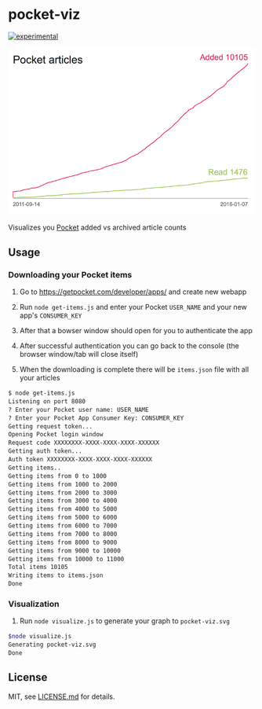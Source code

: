 # pocket-viz

[![experimental](http://badges.github.io/stability-badges/dist/experimental.svg)](http://github.com/badges/stability-badges)

![](screenshot.png)

Visualizes you [Pocket](https://getpocket.com) added vs archived article counts

## Usage

### Downloading your Pocket items

1. Go to https://getpocket.com/developer/apps/ and create new webapp

2. Run `node get-items.js` and enter your Pocket `USER_NAME` and your new app's `CONSUMER_KEY`

3. After that a bowser window should open for you to authenticate the app

4. After successful authentication you can go back to the console (the browser window/tab will close itself)

5. When the downloading is complete there will be `items.json` file with all your articles

```bash
$ node get-items.js
Listening on port 8080
? Enter your Pocket user name: USER_NAME
? Enter your Pocket App Consumer Key: CONSUMER_KEY
Getting request token...
Opening Pocket login window
Request code XXXXXXXX-XXXX-XXXX-XXXX-XXXXXX
Getting auth token...
Auth token XXXXXXXX-XXXX-XXXX-XXXX-XXXXXX
Getting items..
Getting items from 0 to 1000
Getting items from 1000 to 2000
Getting items from 2000 to 3000
Getting items from 3000 to 4000
Getting items from 4000 to 5000
Getting items from 5000 to 6000
Getting items from 6000 to 7000
Getting items from 7000 to 8000
Getting items from 8000 to 9000
Getting items from 9000 to 10000
Getting items from 10000 to 11000
Total items 10105
Writing items to items.json
Done
```

### Visualization

1. Run `node visualize.js` to generate your graph to `pocket-viz.svg`


```bash
$node visualize.js
Generating pocket-viz.svg
Done
```

## License

MIT, see [LICENSE.md](http://github.com/vorg/pocket-viz/blob/master/LICENSE.md) for details.

